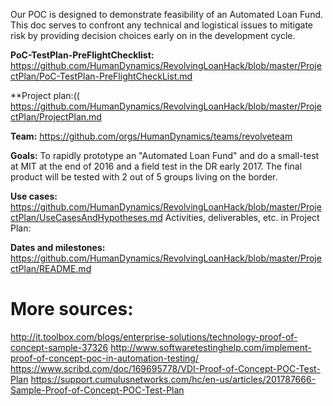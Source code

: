 Our POC is designed to demonstrate feasibility of an Automated Loan Fund. This doc serves to confront any technical and logistical issues to mitigate risk by providing decision choices early on in the development cycle.

**PoC-TestPlan-PreFlightChecklist:** https://github.com/HumanDynamics/RevolvingLoanHack/blob/master/ProjectPlan/PoC-TestPlan-PreFlightCheckList.md

**Project plan:(( https://github.com/HumanDynamics/RevolvingLoanHack/blob/master/ProjectPlan/ProjectPlan.md 

**Team:** https://github.com/orgs/HumanDynamics/teams/revolveteam

**Goals:** To rapidly prototype an "Automated Loan Fund" and do a small-test at MIT at the end of 2016 and a field test in the DR early 2017. The final product will be tested with 2 out of 5 groups living on the border.

**Use cases:** https://github.com/HumanDynamics/RevolvingLoanHack/blob/master/ProjectPlan/UseCasesAndHypotheses.md
Activities, deliverables, etc. in Project Plan: 

**Dates and milestones:** https://github.com/HumanDynamics/RevolvingLoanHack/blob/master/ProjectPlan/README.md


# More sources:
http://it.toolbox.com/blogs/enterprise-solutions/technology-proof-of-concept-sample-37326
http://www.softwaretestinghelp.com/implement-proof-of-concept-poc-in-automation-testing/
https://www.scribd.com/doc/169695778/VDI-Proof-of-Concept-POC-Test-Plan
https://support.cumulusnetworks.com/hc/en-us/articles/201787666-Sample-Proof-of-Concept-POC-Test-Plan
